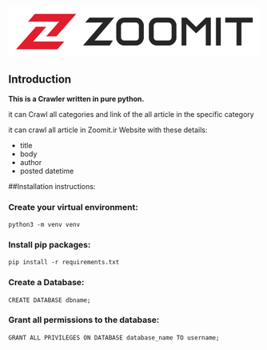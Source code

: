 
![img.png](img.png)

## Introduction
**This is a Crawler written in pure python.**

it can Crawl all categories and link of the all article in the specific category

it can crawl all article in Zoomit.ir Website with these details:
- title
- body
- author
- posted datetime


##Installation instructions:

### Create your virtual environment:
```
python3 -m venv venv
```

### Install pip packages:
```
pip install -r requirements.txt
```

### Create a Database:

```
CREATE DATABASE dbname;
```

### Grant all permissions to the database:

```
GRANT ALL PRIVILEGES ON DATABASE database_name TO username;
```